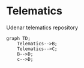 # Telematics
Udenar telematics repository


```mermaid
graph TD;
    Telematics-->B;
    Telematics-->C;
    B-->D;
    c-->D;
```
